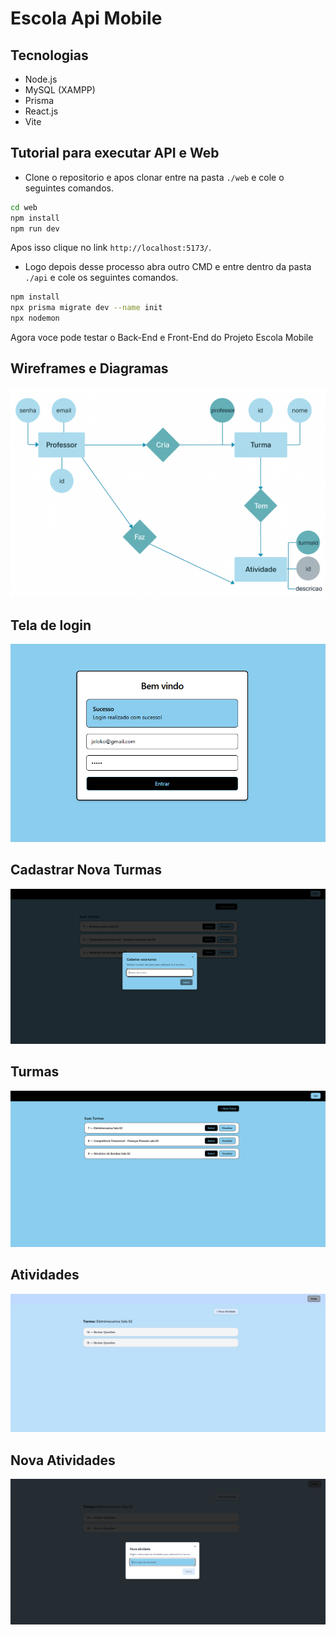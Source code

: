 # Escola Api Mobile

## Tecnologias
- Node.js
- MySQL (XAMPP)
- Prisma
- React.js
- Vite

## Tutorial para executar API e Web

- Clone o repositorio e apos clonar entre na pasta `./web` e cole o seguintes comandos.

```bash
cd web
npm install
npm run dev
```

Apos isso clique no link `http://localhost:5173/`.

- Logo depois desse processo abra outro CMD e entre dentro da pasta `./api` e cole os seguintes comandos.

```bash
npm install
npx prisma migrate dev --name init
npx nodemon
```

Agora voce pode testar o Back-End e Front-End do Projeto Escola Mobile

## Wireframes e Diagramas

![](./docs/wireframes/der.png)

## Tela de login
![](./docs/wireframes/omagem1.png)

## Cadastrar Nova Turmas
![](./docs/wireframes/imagem2.png)

## Turmas
![](./docs/wireframes/imagem3.png)

## Atividades
![](./docs/wireframes/imagem4.png)

## Nova Atividades
![](./docs/wireframes/imagem5.png)